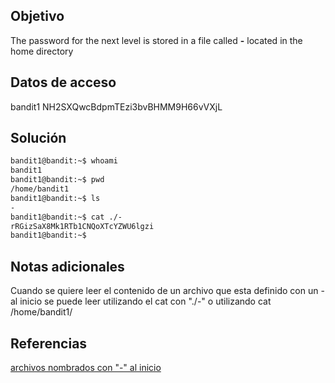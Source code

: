 ## Objetivo
The password for the next level is stored in a file called **-** located in the home directory


## Datos de acceso
bandit1
NH2SXQwcBdpmTEzi3bvBHMM9H66vVXjL

## Solución
``` bash
bandit1@bandit:~$ whoami
bandit1
bandit1@bandit:~$ pwd
/home/bandit1
bandit1@bandit:~$ ls
-
bandit1@bandit:~$ cat ./-
rRGizSaX8Mk1RTb1CNQoXTcYZWU6lgzi
bandit1@bandit:~$  

```
## Notas adicionales
Cuando se quiere leer el contenido de un archivo que esta definido con un - al inicio se puede leer utilizando el cat con "./-" o utilizando cat /home/bandit1/


## Referencias 

 [archivos nombrados con "-" al inicio](https://stackoverflow.com/questions/42187323/how-to-open-a-dashed-filename-using-terminal)
 
 
 

